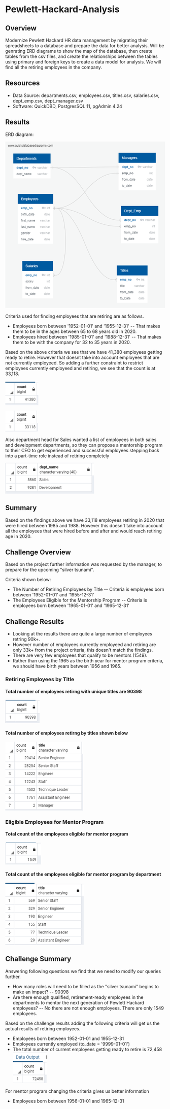# Pewlett-Hackard-Analysis

## Overview
Modernize Pewlett Hackard HR data management by migrating their spreadsheets to a database and prepare the data for better analysis. Will be genrating ERD diagrams to show the map of the database, then create tables from the csv files, and create the relationships between the tables using primary and foreign keys to create a data model for analysis. We will find all the retiring employees in the company.

## Resources
 - Data Source: departments.csv, employees.csv, titles.csv, salaries.csv, dept_emp.csv, dept_manager.csv
 - Software: QuickDBD, PostgresSQL 11, pgAdmin 4.24

## Results
ERD diagram:

!["ERD"](./EmployeeDB.png "ERD Diagram")

Criteria used for finding employees that are retiring are as follows.
 - Employees born between '1952-01-01' and '1955-12-31'
   -- That makes them to be in the ages between 65 to 68 years old in 2020. 
 - Employees hired between '1985-01-01' and '1988-12-31'
   -- That makes them to be with the company for 32 to 35 years in 2020.

Based on the above criteria we see that we have 41,380 employees getting ready to retire. However that doesnt take into account employees that are not currently employeed. So adding a further constraint to restrict employees currently employeed and retiring, we see that the count is at 33,118.

!["Project numbers: Total employees retiring"](./Images/project_total_retiring.png "Total employees retiring")

!["Project numbers: Total current employees retiring"](./Images/project_total_retiring_current.png "Total current employees retiring")

Also department head for Sales wanted a list of employees in both sales and development departments, so they can propose a mentorship program to their CEO to get experienced and successful employees stepping back into a part-time role instead of retiring completely

!["Project numbers: Sales and Development numbers"](./Images/sales_development_retiring.png "Sales and Development department numbers") 

## Summary
Based on the findings above we have 33,118 employees retiring in 2020 that were hired between 1985 and 1988. However this doesn't take into account all the employees that were hired before and after and would reach retiring age in 2020.


## Challenge Overview
Based on the project further information was requested by the manager, to prepare for the upcoming "silver tsunami". 

Criteria shown below:
 - The Number of Retiring Employees by Title
   -- Criteria is employees born between '1952-01-01' and '1955-12-31'
 - The Employees Eligible for the Mentorship Program
   -- Criteria is employees born between '1965-01-01' and '1965-12-31'

## Challenge Results

- Looking at the results there are quite a large number of employees retring 90k+.
- However number of employees currently employeed and retiring are only 33k+ from the project criteria, this doesn't match the findings.
- There are very few employees that qualify to be mentors (1549).
- Rather than using the 1965 as the birth year for mentor program criteria, we should have birth years between 1956 and 1965.

### Retiring Employees by Title

#### Total number of employees retirng with unique titles are 90398
!["Total retiring"](./Images/total_retiring_unique_titles.png "total retiring unique titles")

#### Total number of employees retirng by titles shown below
!["Total retiring by titles"](./Images/total_retiring_counts_by_titles.png "total retiring by titles")

### Eligible Employees for Mentor Program

#### Total count of the employees eligible for mentor program
!["Total count"](./Images/total_mentor_eligible_titles.png "mentor program count")

#### Total count of the employees eligible for mentor program by department
!["Total count by department"](./Images/total_mentor_eligible_by_titles.png "mentor program count by dept")


## Challenge Summary
Answering following questions we find that we need to modify our queries further.
 - How many roles will need to be filled as the "silver tsunami" begins to make an impact?
  -- 90398
 - Are there enough qualified, retirement-ready employees in the departments to mentor the next generation of Pewlett Hackard employees?
  -- No there are not enough employees. There are only 1549 employees.
  
Based on the challenge results adding the following criteria will get us the actual results of retiring employees.
 - Employees born between 1952-01-01 and 1955-12-31
 - Employees currently employed (to_date = '9999-01-01')
 - The total number of current employees getting ready to retire is 72,458 !["current and retiring totals"](./Images/total_retiring_current_employees_titles.png "Total current and retriring employees")
 
For mentor program changing the criteria gives us better information
 - Employees born between 1956-01-01 and 1965-12-31
